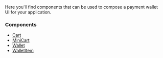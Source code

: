 Here you'll find components that can be used to compose a payment wallet UI for your application.

### Components

- [Cart](/styleguide/#/Payment/Cart)
- [MiniCart](/styleguide/#/Payment/MiniCart)
- [Wallet](/styleguide/#/Payment/Wallet)
- [WalletItem](/styleguide/#/Payment/WalletItem)
